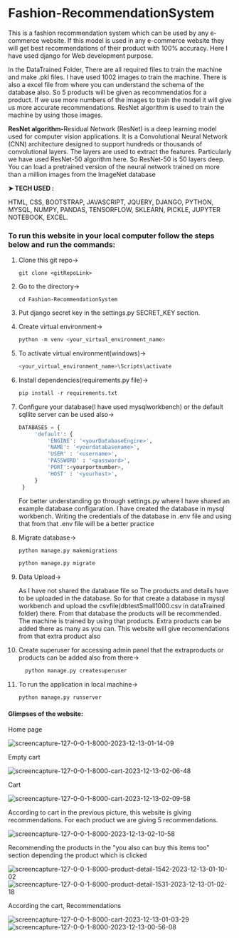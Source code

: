 # Fashion-RecommendationSystem
<p>This is a fashion recommendation system which can be used by any e-commerce website. If this model is used in any e-commerce website they will get best recommendations of their product with 100% accuracy. Here I have used django for Web development purpose.</p>
<p>In the DataTrained Folder, There are all required files to train the machine and make .pkl files. I have used 1002 images to train the machine. There is also a excel file from where you can understand the schema of the database also. So 5 products will be given as recommendatios for a product. If we use more numbers of the images to train the model it will give us more accurate recommendations. ResNet algorithm is used to train the machine by using those images.</p>

<p><b>ResNet algorithm-</b>Residual Network (ResNet) is a deep learning model used for computer vision applications. It is a Convolutional Neural Network (CNN) architecture designed to support hundreds or thousands of convolutional layers. The layers are used to extract the features. Particularly we have used ResNet-50 algorithm here. So ResNet-50 is 50 layers deep. You can load a pretrained version of the neural network trained on more than a million images from the ImageNet database</p>

**➤ TECH USED :**
<p>HTML, CSS, BOOTSTRAP, JAVASCRIPT, JQUERY, DJANGO, PYTHON, MYSQL, NUMPY, PANDAS, TENSORFLOW, SKLEARN, PICKLE, JUPYTER NOTEBOOK, EXCEL.</p>

### To run this website in your local computer follow the steps below and run the commands:

1. Clone this git repo->

   ```git
   git clone <gitRepoLink>
   ```
2. Go to the directory->

   ```git
   cd Fashion-RecommendationSystem
   ```
   
3. Put django secret key in the settings.py SECRET_KEY section.
   
4. Create virtual environment->
   
   ```python
   python -m venv <your_virtual_environment_name>
   ```
5. To activate virtual environment(windows)->

   ```python
   <your_virtual_environment_name>\Scripts\activate
   ```
   
6. Install dependencies(requirements.py file)->
   
   ```python
   pip install -r requirements.txt
   ```
7. Configure your database(I have used mysqlworkbench) or the default sqllite server can be used also->

   ```python
   DATABASES = {
        'default': {
            'ENGINE': '<yourDatabaseEngine>',
            'NAME': '<yourdatabasename>',
            'USER' : '<username>',
            'PASSWORD' : '<password>',
            'PORT':<yourportnumber>,
            'HOST' : '<yourhost>',
        }
    }
   ```
   <p>For better understanding go through settings.py where I have shared an example database configaration. I have created the database in mysql workbench. Writing the   
      credentials of the database in .env file and using that from that .env file will be a better practice</p>
   
8. Migrate database->

   ```python
   python manage.py makemigrations
   ```

   ```python
   python manage.py migrate
   ```
9. Data Upload->
   <p>As I have not shared the database file so The products and details have to be uploaded in the database. So for that create a database in mysql workbench and upload the 
    csvfile(dbtestSmall1000.csv in dataTrained folder) there. From that database the products will be recommended. The machine is trained by using that products. Extra 
    products can be added there as many as you can. This website will give recomendations from that extra product also</p>
   
10. Create superuser for accessing admin panel that the extraproducts or products can be added also from there->
    ```python
      python manage.py createsuperuser 
    ```

11. To run the application in local machine->
   
    ```python
    python manage.py runserver
    ```
#### Glimpses of the website:
   <p>Home page</p>
   <img src="https://i.ibb.co/0VTjPxs/screencapture-127-0-0-1-8000-2023-12-13-01-14-09.png" alt="screencapture-127-0-0-1-8000-2023-12-13-01-14-09" border="0">
   <p>Empty cart</p>
   <img src="https://i.ibb.co/Kr8W55T/screencapture-127-0-0-1-8000-cart-2023-12-13-02-06-48.png" alt="screencapture-127-0-0-1-8000-cart-2023-12-13-02-06-48" border="0">
   <p>Cart</p>
   <img src="https://i.ibb.co/k9JYsSY/screencapture-127-0-0-1-8000-cart-2023-12-13-02-09-58.png" alt="screencapture-127-0-0-1-8000-cart-2023-12-13-02-09-58" border="0">
   <p>According to cart in the previous picture, this website is giving recommendations. For each product we are giving 5 recommendations.</p>
   <img src="https://i.ibb.co/dGG9GKS/screencapture-127-0-0-1-8000-2023-12-13-02-10-58.png" alt="screencapture-127-0-0-1-8000-2023-12-13-02-10-58" border="0">
   <p>Recommending the products in the "you also can buy this items too" section depending the product which is clicked</p>
   <img src="https://i.ibb.co/9pL0hjf/screencapture-127-0-0-1-8000-product-detail-1542-2023-12-13-01-10-02.png" alt="screencapture-127-0-0-1-8000-product-detail-1542-2023-12-13-01-10-02" border="0">
   <img src="https://i.ibb.co/s1BWKT5/screencapture-127-0-0-1-8000-product-detail-1531-2023-12-13-01-02-18.png" alt="screencapture-127-0-0-1-8000-product-detail-1531-2023-12-13-01-02-18" border="0">
   <p>According the cart, Recommendations</p>
   <img src="https://i.ibb.co/4ZyGRbx/screencapture-127-0-0-1-8000-cart-2023-12-13-01-03-29.png" alt="screencapture-127-0-0-1-8000-cart-2023-12-13-01-03-29" border="0">
   <img src="https://i.ibb.co/TcpzFBL/screencapture-127-0-0-1-8000-2023-12-13-00-56-08.png" alt="screencapture-127-0-0-1-8000-2023-12-13-00-56-08" border="0">
   
